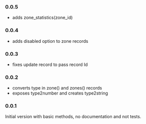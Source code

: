 ### 0.0.5

- adds zone_statistics(zone_id)

### 0.0.4

- adds disabled option to zone records

### 0.0.3

- fixes update record to pass record Id

### 0.0.2

- converts type in zone() and zones() records
- exposes type2number and creates type2string

### 0.0.1

Initial version with basic methods, no documentation and not tests.
